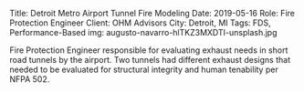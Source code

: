 Title: Detroit Metro Airport Tunnel Fire Modeling 
Date: 2019-05-16
Role: Fire Protection Engineer
Client: OHM Advisors
City: Detroit, MI
Tags: FDS, Performance-Based
img: augusto-navarro-hlTKZ3MXDTI-unsplash.jpg 

Fire Protection Engineer responsible for evaluating exhaust needs in short road tunnels by the airport. Two tunnels had different exhaust designs that needed to be evaluated for structural integrity and human tenability per NFPA 502.
